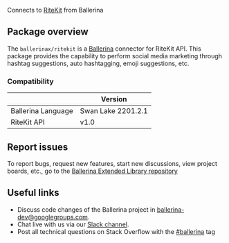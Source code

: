 Connects to [RiteKit](https://documenter.getpostman.com/view/2010712/SzS7Qku5?version=latest) from Ballerina

## Package overview
The `ballerinax/ritekit` is a [Ballerina](https://ballerina.io/) connector for RiteKit API.
This package provides the capability to perform social media marketing through hashtag suggestions, auto hashtagging, emoji suggestions, etc.

### Compatibility
|                    | Version         |
|--------------------|-----------------|
| Ballerina Language | Swan Lake 2201.2.1| 
| RiteKit API        | v1.0            |

## Report issues
To report bugs, request new features, start new discussions, view project boards, etc., go to the [Ballerina Extended Library repository](https://github.com/ballerina-platform/ballerina-extended-library)

## Useful links
- Discuss code changes of the Ballerina project in [ballerina-dev@googlegroups.com](mailto:ballerina-dev@googlegroups.com).
- Chat live with us via our [Slack channel](https://ballerina.io/community/slack/).
- Post all technical questions on Stack Overflow with the [#ballerina](https://stackoverflow.com/questions/tagged/ballerina) tag
